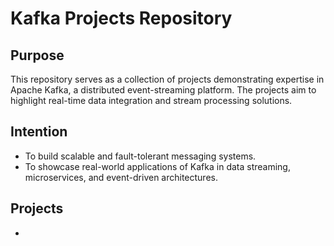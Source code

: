 # Kafka Projects Repository

## Purpose
This repository serves as a collection of projects demonstrating expertise in Apache Kafka, a distributed event-streaming platform. The projects aim to highlight real-time data integration and stream processing solutions.

## Intention
- To build scalable and fault-tolerant messaging systems.
- To showcase real-world applications of Kafka in data streaming, microservices, and event-driven architectures.

## Projects
- 

